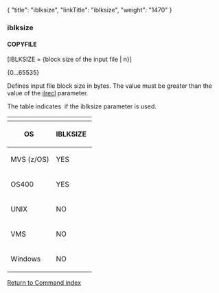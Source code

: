 {
    "title": "iblksize",
    "linkTitle": "iblksize",
    "weight": "1470"
}<span id="iblksize"></span>

### iblksize

#### COPYFILE

\[IBLKSIZE = {block size of the
input file | n}\]

{0...65535}

Defines input file block size in bytes. The value must be greater than
the value of the [ilrecl](../ilrecl) parameter.

The table indicates  if the iblksize parameter
is used.

<table>
   <th>
      <tr>
<th><p>OS </p>         </th>
<th><p>IBLKSIZE </p>         </th>
      </tr>
   </thead>
   <tbody>
      <tr>
         <td><p>MVS (z/OS)</p>         </td>
         <td><p>YES </p>         </td>
      </tr>
      <tr>
         <td><p>OS400 </p>         </td>
         <td><p>YES </p>         </td>
      </tr>
      <tr>
         <td><p>UNIX </p>         </td>
         <td><p>NO </p>         </td>
      </tr>
      <tr>
         <td><p>VMS </p>         </td>
         <td><p>NO </p>         </td>
      </tr>
      <tr>
         <td><p>Windows </p>         </td>
         <td><p>NO </p>         </td>
      </tr>
   </tbody>
</table>

[Return to Command index](../../)
